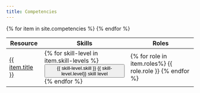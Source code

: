 ```yaml
---
title: Competencies
---
```


<table data-toggle="table" data-pagination="true" data-search="true" data-show-columns="true">
  <thead>
    <tr>
      <th>Resource</th>
      <th>Skills</th>
      <th>Roles</th>
    </tr>
  </thead>
  <tbody>
{% for item in site.competencies %}
    <tr>
      <td data-sortable="true">
    <a href="{{ item.url }}">
      {{ item.title }}
    </a>
      </td>
      <td>
      {% for skill-level in item.skill-levels %}       
      <button type="button" class="btn btn-primary position-relative">
        {{ skill-level.skill }}
        <span class="position-absolute top-0 start-100 translate-middle badge rounded-pill bg-danger">
          {{ skill-level.level}}
          <span class="visually-hidden">skill level</span>
        </span>
      </button>
      {% endfor %}
      </td>
      <td>
      {% for role in item.roles%}
      {{ role.role }}
      {% endfor %}
      </td>
    </tr>
{% endfor %}
  </tbody>
</table>


